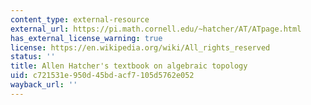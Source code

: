 ```yaml
---
content_type: external-resource
external_url: https://pi.math.cornell.edu/~hatcher/AT/ATpage.html
has_external_license_warning: true
license: https://en.wikipedia.org/wiki/All_rights_reserved
status: ''
title: Allen Hatcher's textbook on algebraic topology
uid: c721531e-950d-45bd-acf7-105d5762e052
wayback_url: ''
---
```

